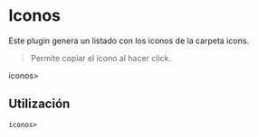 # Iconos

Este plugin genera un listado con los iconos de la carpeta icons.

> Permite copiar el icono al hacer click.

iconos>

## Utilización

``` markdown
iconos>
```
